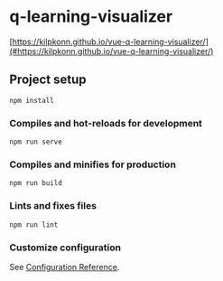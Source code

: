 # q-learning-visualizer

[https://kilpkonn.github.io/vue-q-learning-visualizer/](#https://kilpkonn.github.io/vue-q-learning-visualizer/)

## Project setup
```
npm install
```

### Compiles and hot-reloads for development
```
npm run serve
```

### Compiles and minifies for production
```
npm run build
```

### Lints and fixes files
```
npm run lint
```

### Customize configuration
See [Configuration Reference](https://cli.vuejs.org/config/).
